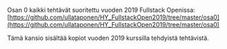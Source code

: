 Osan 0 kaikki tehtävät suoritettu vuoden 2019 Fullstack Openissa: [https://github.com/ullataponen/HY_FullstackOpen2019/tree/master/osa0](https://github.com/ullataponen/HY_FullstackOpen2019/tree/master/osa0)

Tämä kansio sisältää kopiot vuoden 2019 kurssilla tehdyistä tehtävistä.
